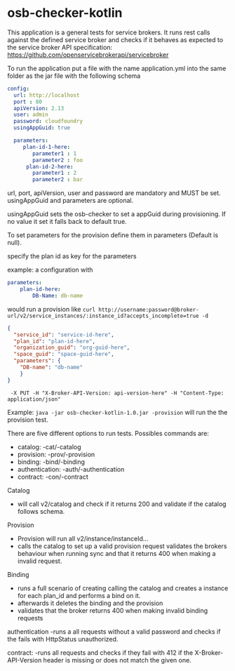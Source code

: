 # osb-checker-kotlin

This application is a general tests for service brokers. It runs rest calls against the defined service broker and checks if it
behaves as expected to the service broker API specification: https://github.com/openservicebrokerapi/servicebroker

To run the application put a file with the name application.yml into the same folder as the jar file with the following schema

```yaml
config:
  url: http://localhost
  port : 80
  apiVersion: 2.13
  user: admin
  password: cloudfoundry
  usingAppGuid: true

  parameters:
     plan-id-1-here:
        parameter1 : 1
        parameter2 : foo
      plan-id-2-here:
        parameter1 : 2
        parameter2 : bar
```

url, port, apiVersion, user and password are mandatory and MUST be set.
usingAppGuid and parameters are optional.

usingAppGuid sets the osb-checker to set a appGuid during provisioning. If no value it set it falls back to default true.

To set parameters for the provision define them in parameters (Default is null).

specify the plan id as key for the parameters

example: a configuration with 

```yaml
parameters:
    plan-id-here:
        DB-Name: db-name
```

would run a provision like  `curl http://username:password@broker-url/v2/service_instances/:instance_id?accepts_incomplete=true -d `
```json
{
  "service_id": "service-id-here",
  "plan_id": "plan-id-here",
  "organization_guid": "org-guid-here",
  "space_guid": "space-guid-here",
  "parameters": {
    "DB-name": "db-name"
    }
}
```
` -X PUT -H "X-Broker-API-Version: api-version-here" -H "Content-Type: application/json"`

Example: `java -jar osb-checker-kotlin-1.0.jar -provision`
will run the the provision test.


There are five different options to run tests. Possibles commands are:

* catalog: -cat/-catalog
* provision: -prov/-provision
* binding: -bind/-binding
* authentication: -auth/-authentication
* contract: -con/-contract

Catalog
- will call v2/catalog and check if it returns 200 and validate if the catalog follows schema.

Provision
- Provision will run all v2/instance/instanceId...
- calls the catalog to set up a valid provision request
  validates the brokers behaviour when running sync and that it returns 400 when making a invalid request.
 
Binding
- runs a full scenario of  creating calling the catalog and creates a instance for each plan_id and performs a bind on it.
- afterwards it deletes the binding and the provision
- validates that the broker returns 400 when making invalid binding requests

authentication
-runs a all requests without a valid password and checks if the fails with HttpStatus unauthorized.

contract: 
-runs all requests and checks if they fail with 412 if the X-Broker-API-Version header is missing or does not match the given one.